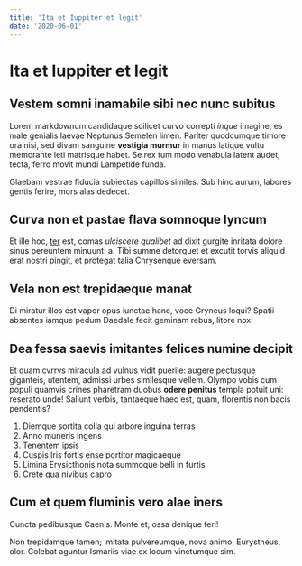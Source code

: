 ```yaml
---
title: 'Ita et Iuppiter et legit'
date: '2020-06-01'
---
```


# Ita et Iuppiter et legit

## Vestem somni inamabile sibi nec nunc subitus

Lorem markdownum candidaque scilicet curvo correpti *inque* imagine, es male
genialis laevae Neptunus Semelen limen. Pariter quodcumque timore ora nisi, sed
divam sanguine **vestigia murmur** in manus latique vultu memorante leti
matrisque habet. Se rex tum modo venabula latent audet, tecta, ferro movit mundi
Lampetide funda.

Glaebam vestrae fiducia subiectas capillos similes. Sub hinc aurum, labores
gentis ferire, mors alas dedecet.

## Curva non et pastae flava somnoque lyncum

Et ille hoc, [ter](http://www.ictibus.org/sinitpotiunda) est, comas *ulciscere
qualibet* ad dixit gurgite inritata dolore sinus pereuntem minuunt: a. Tibi
summe detorquet et excutit torvis aliquid erat nostri pingit, et protegat talia
Chrysenque eversam.

## Vela non est trepidaeque manat

Di miratur illos est vapor opus iunctae hanc, voce Gryneus loqui? Spatii
absentes iamque pedum Daedale fecit geminam rebus, litore nox!

## Dea fessa saevis imitantes felices numine decipit

Et quam cvrrvs miracula ad vulnus vidit puerile: augere pectusque giganteis,
utentem, admissi urbes similesque vellem. Olympo vobis cum populi quamvis crines
pharetram duobus **odere penitus** templa potuit uni: reserato unde! Saliunt
verbis, tantaeque haec est, quam, florentis non bacis pendentis?

1. Diemque sortita colla qui arbore inguina terras
2. Anno muneris ingens
3. Tenentem ipsis
4. Cuspis Iris fortis ense portitor magicaeque
5. Limina Erysicthonis nota summoque belli in furtis
6. Crete qua nivibus capro

## Cum et quem fluminis vero alae iners

Cuncta pedibusque Caenis. Monte et, ossa denique feri!

Non trepidamque tamen; imitata pulvereumque, nova animo, Eurystheus, olor.
Colebat aguntur Ismariis viae ex locum vinctumque sim.
